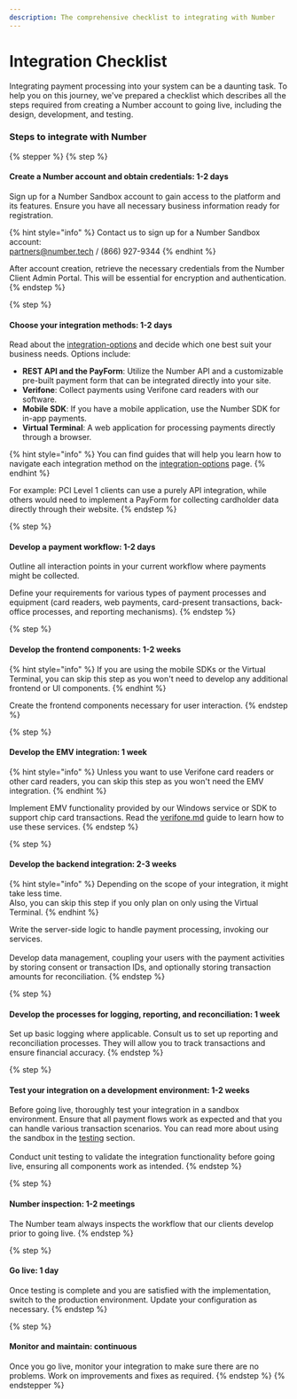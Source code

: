 ```yaml
---
description: The comprehensive checklist to integrating with Number
---
```


# Integration Checklist

Integrating payment processing into your system can be a daunting task. To help you on this journey, we've prepared a checklist which describes all the steps required from creating a Number account to going live, including the design, development, and testing.



### Steps to integrate with Number

{% stepper %}
{% step %}
#### **Create a Number account and obtain credentials: 1-2 days**

Sign up for a Number Sandbox account to gain access to the platform and its features. Ensure you have all necessary business information ready for registration.

{% hint style="info" %}
Contact us to sign up for a Number Sandbox account: \
[partners@number.tech](mailto:partners@number.tech)  /  (866) 927-9344
{% endhint %}

After account creation, retrieve the necessary credentials from the Number Client Admin Portal. This will be essential for encryption and authentication.
{% endstep %}

{% step %}
#### **Choose your integration methods: 1-2 days**

Read about the [integration-options](integration-options/ "mention") and decide which one best suit your business needs. Options include:

* **REST API and the PayForm**: Utilize the Number API and a customizable pre-built payment form that can be integrated directly into your site.
* **Verifone**: Collect payments using Verifone card readers with our software.
* **Mobile SDK**: If you have a mobile application, use the Number SDK for in-app payments.
* **Virtual Terminal**: A web application for processing payments directly through a browser.

{% hint style="info" %}
You can find guides that will help you learn how to navigate each integration method on the [integration-options](integration-options/ "mention") page.
{% endhint %}

For example: PCI Level 1 clients can use a purely API integration, while others would need to implement a PayForm for collecting cardholder data directly through their website.&#x20;
{% endstep %}

{% step %}
#### Develop a payment workflow: 1-2 days

Outline all interaction points in your current workflow where payments might be collected.

Define your requirements for various types of payment processes and equipment (card readers, web payments, card-present transactions, back-office processes, and reporting mechanisms).
{% endstep %}

{% step %}
#### Develop the frontend components: 1-2 weeks

{% hint style="info" %}
If you are using the mobile SDKs or the Virtual Terminal, you can skip this step as you won't need to develop any additional frontend or UI components.
{% endhint %}

Create the frontend components necessary for user interaction.
{% endstep %}

{% step %}
#### Develop the EMV integration: 1 week

{% hint style="info" %}
Unless you want to use Verifone card readers or other card readers, you can skip this step as you won't need the EMV integration.
{% endhint %}

Implement EMV functionality provided by our Windows service or SDK to support chip card transactions. Read the [verifone.md](integration-options/verifone.md "mention") guide to learn how to use these services.
{% endstep %}

{% step %}
#### Develop the backend integration: 2-3 weeks

{% hint style="info" %}
Depending on the scope of your integration, it might take less time.\
Also, you can skip this step if you only plan on only using the Virtual Terminal.&#x20;
{% endhint %}

Write the server-side logic to handle payment processing, invoking our services.\
\
Develop data management, coupling your users with the payment activities by storing consent or transaction IDs, and optionally storing transaction amounts for reconciliation.
{% endstep %}

{% step %}
#### Develop the processes for logging, reporting, and reconciliation: 1 week

Set up basic logging where applicable. Consult us to set up reporting and reconciliation processes. They will allow you to track transactions and ensure financial accuracy.
{% endstep %}

{% step %}
#### **Test your integration on a development environment: 1-2 weeks**

Before going live, thoroughly test your integration in a sandbox environment. Ensure that all payment flows work as expected and that you can handle various transaction scenarios. You can read more about using the sandbox in the [testing](../testing/ "mention") section.\
\
Conduct unit testing to validate the integration functionality before going live, ensuring all components work as intended.
{% endstep %}

{% step %}
#### Number inspection: 1-2 meetings

The Number team always inspects the workflow that our clients develop prior to going live.
{% endstep %}

{% step %}
#### **Go live: 1 day**

Once testing is complete and you are satisfied with the implementation, switch to the production environment. Update your configuration as necessary.
{% endstep %}

{% step %}
#### Monitor and maintain: continuous

Once you go live, monitor your integration to make sure there are no problems. Work on improvements and fixes as required.
{% endstep %}
{% endstepper %}



